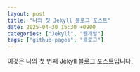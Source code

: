 ```yaml
---
layout: post
title: "나의 첫 Jekyll 블로그 포스트"
date: 2025-04-30 15:30 +0900
categories: ["Jekyll", "웹개발"]
tags: ["github-pages", "블로그"]
---
```


이것은 나의 첫 번째 Jekyll 블로그 포스트입니다.